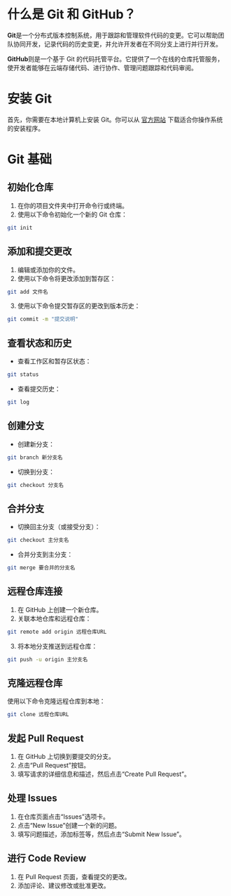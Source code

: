 # 什么是 Git 和 GitHub？

**Git**是一个分布式版本控制系统，用于跟踪和管理软件代码的变更。它可以帮助团队协同开发，记录代码的历史变更，并允许开发者在不同分支上进行并行开发。

**GitHub**则是一个基于 Git 的代码托管平台。它提供了一个在线的仓库托管服务，使开发者能够在云端存储代码、进行协作、管理问题跟踪和代码审阅。

# 安装 Git

首先，你需要在本地计算机上安装 Git。你可以从 [官方网站](https://git-scm.com/) 下载适合你操作系统的安装程序。

# Git 基础

## 初始化仓库

1. 在你的项目文件夹中打开命令行或终端。
2. 使用以下命令初始化一个新的 Git 仓库：

```bash
git init
```

## 添加和提交更改

1. 编辑或添加你的文件。
2. 使用以下命令将更改添加到暂存区：

```bash
git add 文件名
```

3. 使用以下命令提交暂存区的更改到版本历史：

```bash
git commit -m "提交说明"
```

## 查看状态和历史

- 查看工作区和暂存区状态：

```bash
git status
```

- 查看提交历史：

```bash
git log
```

## 创建分支

- 创建新分支：

```bash
git branch 新分支名
```

- 切换到分支：

```bash
git checkout 分支名
```

## 合并分支

- 切换回主分支（或接受分支）：

```bash
git checkout 主分支名
```

- 合并分支到主分支：

```bash
git merge 要合并的分支名
```

## 远程仓库连接

1. 在 GitHub 上创建一个新仓库。
2. 关联本地仓库和远程仓库：

```bash
git remote add origin 远程仓库URL
```

3. 将本地分支推送到远程仓库：

```bash
git push -u origin 主分支名
```

## 克隆远程仓库

使用以下命令克隆远程仓库到本地：

```bash
git clone 远程仓库URL
```

## 发起 Pull Request

1. 在 GitHub 上切换到要提交的分支。
2. 点击“Pull Request”按钮。
3. 填写请求的详细信息和描述，然后点击“Create Pull Request”。

## 处理 Issues

1. 在仓库页面点击“Issues”选项卡。
2. 点击“New Issue”创建一个新的问题。
3. 填写问题描述，添加标签等，然后点击“Submit New Issue”。

## 进行 Code Review

1. 在 Pull Request 页面，查看提交的更改。
2. 添加评论、建议修改或批准更改。